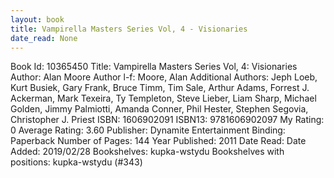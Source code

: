 ```yaml
---
layout: book
title: Vampirella Masters Series Vol, 4 - Visionaries
date_read: None
---
```


Book Id: 10365450
Title: Vampirella Masters Series Vol, 4: Visionaries
Author: Alan Moore
Author l-f: Moore, Alan
Additional Authors: Jeph Loeb, Kurt Busiek, Gary Frank, Bruce Timm, Tim Sale, Arthur Adams, Forrest J. Ackerman, Mark Texeira, Ty Templeton, Steve Lieber, Liam Sharp, Michael Golden, Jimmy Palmiotti, Amanda Conner, Phil Hester, Stephen Segovia, Christopher J. Priest
ISBN: 1606902091
ISBN13: 9781606902097
My Rating: 0
Average Rating: 3.60
Publisher: Dynamite Entertainment
Binding: Paperback
Number of Pages: 144
Year Published: 2011
Date Read: 
Date Added: 2019/02/28
Bookshelves: kupka-wstydu
Bookshelves with positions: kupka-wstydu (#343)

